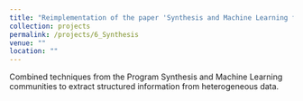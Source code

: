 ```yaml
---
title: "Reimplementation of the paper 'Synthesis and Machine Learning for Heterogeneous Extraction'"
collection: projects
permalink: /projects/6_Synthesis
venue: ""
location: ""
---
```


Combined techniques from the Program Synthesis and Machine Learning communities to extract structured information from heterogeneous data.
